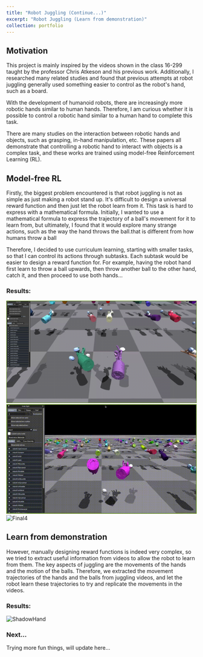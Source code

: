 ```yaml
---
title: "Robot Juggling (Continue...)"
excerpt: "Robot Juggling (Learn from demonstration)"
collection: portfolio
---
```

## Motivation

This project is mainly inspired by the videos shown in the class 16-299 taught by the professor Chris Atkeson and his previous work. Additionally, I researched many related studies and found that previous attempts at robot juggling generally used something easier to control as the robot's hand, such as a board.

With the development of humanoid robots, there are increasingly more robotic hands similar to human hands. Therefore, I am curious whether it is possible to control a robotic hand similar to a human hand to complete this task.

There are many studies on the interaction between robotic hands and objects, such as grasping, in-hand manipulation, etc. These papers all demonstrate that controlling a robotic hand to interact with objects is a complex task, and these works are trained using model-free Reinforcement Learning (RL).



## Model-free RL

Firstly, the biggest problem encountered is that robot juggling is not as simple as just making a robot stand up. It's difficult to design a universal reward function and then just let the robot learn from it. This task is hard to express with a mathematical formula. Initially, I wanted to use a mathematical formula to express the trajectory of a ball's movement for it to learn from, but ultimately, I found that it would explore many strange actions, such as the way the hand throws the ball.that is different from how humans throw a ball

Therefore, I decided to use curriculum learning, starting with smaller tasks, so that I can control its actions through subtasks. Each subtask would be easier to design a reward function for. For example, having the robot hand first learn to throw a ball upwards, then throw another ball to the other hand, catch it, and then proceed to use both hands...

### Results:

![Final1](/images/portfolio/juggling/final_1.gif)
![Final3](/images/portfolio/juggling/final_3.gif)
![Final4](/images/portfolio/juggling/final_4.gif)

## Learn from demonstration

However, manually designing reward functions is indeed very complex, so we tried to extract useful information from videos to allow the robot to learn from them. The key aspects of juggling are the movements of the hands and the motion of the balls. Therefore, we extracted the movement trajectories of the hands and the balls from juggling videos, and let the robot learn these trajectories to try and replicate the movements in the videos.

### Results:

![ShadowHand](/images/portfolio/juggling/shadowhand.gif)

### Next...

Trying more fun things, will update here...

